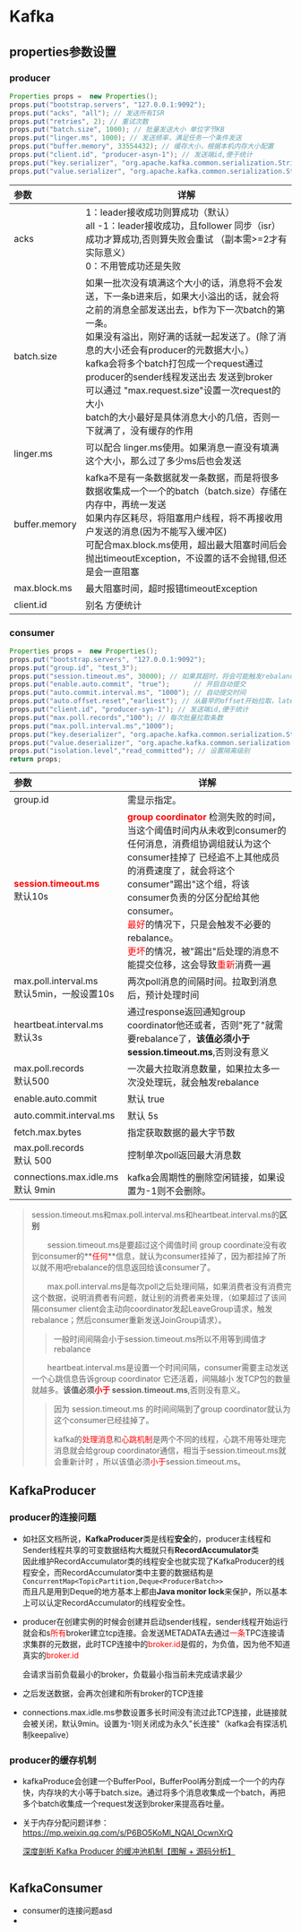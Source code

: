#  Kafka

## properties参数设置

### producer

```java
Properties props =  new Properties();
props.put("bootstrap.servers", "127.0.0.1:9092");
props.put("acks", "all"); // 发送所有ISR
props.put("retries", 2); // 重试次数
props.put("batch.size", 1000); // 批量发送大小 单位字节KB
props.put("linger.ms", 1000); // 发送频率，满足任务一个条件发送
props.put("buffer.memory", 33554432); // 缓存大小，根据本机内存大小配置
props.put("client.id", "producer-asyn-1"); // 发送端id,便于统计
props.put("key.serializer", "org.apache.kafka.common.serialization.StringSerializer");
props.put("value.serializer", "org.apache.kafka.common.serialization.StringSerializer");
```


| 参数          | 详解                                                         |
| :------------ | ------------------------------------------------------------ |
| acks          | 1：leader接收成功则算成功（默认）<br/> all -1：leader接收成功，且follower 同步（isr）成功才算成功,否则算失败会重试 （副本需>=2才有实际意义）<br/> 0：不用管成功还是失败 |
| batch.size    | 如果一批次没有填满这个大小的话，消息将不会发送，下一条b进来后，如果大小溢出的话，就会将之前的消息全部发送出去，b作为下一次batch的第一条。<br/> 如果没有溢出，刚好满的话就一起发送了。(除了消息的大小还会有producer的元数据大小。）<br/> kafka会将多个batch打包成一个request通过producer的sender线程发送出去  发送到broker<br/> 可以通过 "max.request.size"设置一次request的大小<br/>batch的大小最好是具体消息大小的几倍，否则一下就满了，没有缓存的作用 |
| linger.ms     | 可以配合 linger.ms使用。如果消息一直没有填满这个大小，那么过了多少ms后也会发送 |
| buffer.memory | kafka不是有一条数据就发一条数据，而是将很多数据收集成一个一个的batch（batch.size）存储在内存中，再统一发送<br/> 如果内存区耗尽，将阻塞用户线程，将不再接收用户发送的消息(因为不能写入缓冲区)<br/>可配合max.block.ms使用，超出最大阻塞时间后会抛出timeoutException，不设置的话不会抛错,但还是会一直阻塞 |
| max.block.ms  | 最大阻塞时间，超时报错timeoutException                       |
| client.id     | 别名 方便统计                                                |

### consumer

```java
Properties props =  new Properties();
props.put("bootstrap.servers", "127.0.0.1:9092");
props.put("group.id", "test_3");
props.put("session.timeout.ms", 30000); // 如果其超时，将会可能触发rebalance并认为已经死去，重新选举Leader
props.put("enable.auto.commit", "true");      // 开启自动提交
props.put("auto.commit.interval.ms", "1000"); // 自动提交时间
props.put("auto.offset.reset","earliest"); // 从最早的offset开始拉取，latest:从最近的offset开始消费
props.put("client.id", "producer-syn-1"); // 发送端id,便于统计
props.put("max.poll.records","100"); // 每次批量拉取条数
props.put("max.poll.interval.ms","1000");
props.put("key.deserializer", "org.apache.kafka.common.serialization.StringDeserializer");
props.put("value.deserializer", "org.apache.kafka.common.serialization.StringDeserializer");
props.put("isolation.level","read_committed"); // 设置隔离级别
return props;
```



| 参数                                                        | 详解                                                         |
| :---------------------------------------------------------- | ------------------------------------------------------------ |
| group.id                                                    | 需显示指定。                                                 |
| <font color="red">**session.timeout.ms**</font><br/>默认10s | <font color='red'>**group coordinator**</font> 检测失败的时间，当这个阈值时间内从未收到consumer的任何消息，消费组协调组就认为这个consumer挂掉了 已经追不上其他成员的消费速度了，就会将这个consumer"踢出"这个组，将该consumer负责的分区分配给其他consumer。<br/><font color='red'>最好</font>的情况下，只是会触发不必要的rebalance。<br/><font color='red'>更坏</font>的情况，被"踢出"后处理的消息不能提交位移，这会导致<font color='red'>重新</font>消费一遍 |
| max.poll.interval.ms<br/>默认5min，一般设置10s              | 两次poll消息的间隔时间。拉取到消息后，预计处理时间           |
| heartbeat.interval.ms<br/>默认3s                            | 通过response返回通知group coordinator他还或者，否则"死了"就需要rebalance了，**该值必须小于 session.timeout.ms**,否则没有意义 |
| max.poll.records<br/>默认500                                | 一次最大拉取消息数量，如果拉太多一次没处理玩，就会触发rebalance |
| enable.auto.commit                                          | 默认 true                                                    |
| auto.commit.interval.ms                                     | 默认 5s                                                      |
| fetch.max.bytes                                             | 指定获取数据的最大字节数                                     |
| max.poll.records<br/>默认  500                              | 控制单次poll返回最大消息数                                   |
| connections.max.idle.ms<br/>默认 9min                       | kafka会周期性的删除空闲链接，如果设置为-1则不会删除。        |

> session.timeout.ms和max.poll.interval.ms和heartbeat.interval.ms的**区别**
>
> &ensp;&ensp;&ensp;&ensp;session.timeout.ms是要超过这个阈值时间 group coordinate没有收到consumer的**<font color='red'>任何</font>**信息，就认为consumer挂掉了，因为都挂掉了所以就不用吧rebalance的信息返回给该consumer了。
>
> &ensp;&ensp;&ensp;&ensp;max.poll.interval.ms是每次poll之后处理间隔，如果消费者没有消费完这个数据，说明消费者有问题，就让别的消费者来处理，（如果超过了该间隔consumer client会主动向coordinator发起LeaveGroup请求，触发rebalance；然后consumer重新发送JoinGroup请求）。
>
> > 一般时间间隔会小于session.timeout.ms所以不用等到阈值才rebalance
>
> &ensp;&ensp;&ensp;&ensp;heartbeat.interval.ms是设置一个时间间隔，consumer需要主动发送一个心跳信息告诉group coordinator 它还活着，间隔越小 发TCP包的数量就越多。**该值必须<font color='red'>小于</font> session.timeout.ms**,否则没有意义。
>
> > 因为 session.timeout.ms 的时间间隔到了group coordinator就认为这个consumer已经挂掉了。
> >
> > kafka的<font color='red'>处理消息</font>和<font color='red'>心跳机制</font>是两个不同的线程，心跳不用等处理完消息就会给group coordinator通信，相当于session.timeout.ms就会重新计时 ，所以该值必须<font color='red'>小于</font>session.timeout.ms。

## KafkaProducer

### producer的连接问题

- 如社区文档所说，**KafkaProducer**类是线程**安全**的，producer主线程和Sender线程共享的可变数据结构大概就只有**RecordAccumulator**类<br>因此维护RecordAccumulator类的线程安全也就实现了KafkaProducer的线程安全，而RecordAccumulator类中主要的数据结构是`ConcurrentMap<TopicPartition,Deque<ProducerBatch>>`<br>而且凡是用到Deque的地方基本上都由**Java monitor lock**来保护，所以基本上可以认定RecordAccumulator的线程安全性。

- producer在创建实例的时候会创建并启动sender线程，sender线程开始运行就会和s<font color='red'>所有</font>broker建立tcp连接。会发送METADATA去通过<font color='red'>一条</font>TPC连接请求集群的元数据，此时TCP连接中的<font color='red'>broker.id</font>是假的，为负值，因为他不知道真实的<font color='red'>broker.id</font>

  会请求当前负载最小的broker，负载最小指当前未完成请求最少

- 之后发送数据，会再次创建和所有broker的TCP连接
- connections.max.idle.ms参数设置多长时间没有流过此TCP连接，此链接就会被关闭，默认9min。设置为-1则关闭成为永久"长连接"（kafka会有探活机制keepalive）

### producer的缓存机制

- kafkaProduce会创建一个BufferPool，BufferPool再分割成一个一个的内存快，内存块的大小等于batch.size。通过将多个消息收集成一个batch，再把多个batch收集成一个request发送到broker来提高吞吐量。

- 关于内存分配问题详参：https://mp.weixin.qq.com/s/P6BO5KoMl_NQAI_OcwnXrQ

  [深度剖析 Kafka Producer 的缓冲池机制【图解 + 源码分析】](https://mp.weixin.qq.com/s/P6BO5KoMl_NQAI_OcwnXrQ)


```

```

## KafkaConsumer

- consumer的连接问题asd
- 